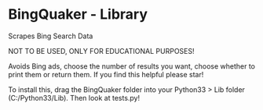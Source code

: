 BingQuaker - Library
==============

Scrapes Bing Search Data

NOT TO BE USED, ONLY FOR EDUCATIONAL PURPOSES!

Avoids Bing ads, choose the number of results you want, choose whether to print them or return them.
If you find this helpful please star!

To install this, drag the BingQuaker folder into your Python33 > Lib folder (C:/Python33/Lib). Then look at tests.py!